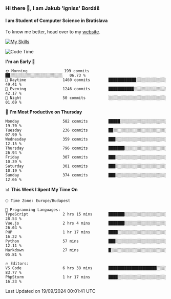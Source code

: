 ### Hi there 👋, I am Jakub 'igniss' Bordáš

#### I am Student of Computer Science in Bratislava
To know me better, head over to my [website](https://bordas.sk).

[![My Skills](https://skillicons.dev/icons?i=js,html,css,figma,svelte,java,kotlin,python,postgresql,typescript,nest,nodejs)](https://bordas.sk)


<!--START_SECTION:waka-->
![Code Time](http://img.shields.io/badge/Code%20Time-1%2C526%20hrs%2030%20mins-blue)

**I'm an Early 🐤** 

```text
🌞 Morning                199 commits         ██░░░░░░░░░░░░░░░░░░░░░░░   06.73 % 
🌆 Daytime                1460 commits        ████████████░░░░░░░░░░░░░   49.41 % 
🌃 Evening                1246 commits        ███████████░░░░░░░░░░░░░░   42.17 % 
🌙 Night                  50 commits          ░░░░░░░░░░░░░░░░░░░░░░░░░   01.69 % 
```
📅 **I'm Most Productive on Thursday** 

```text
Monday                   582 commits         █████░░░░░░░░░░░░░░░░░░░░   19.70 % 
Tuesday                  236 commits         ██░░░░░░░░░░░░░░░░░░░░░░░   07.99 % 
Wednesday                359 commits         ███░░░░░░░░░░░░░░░░░░░░░░   12.15 % 
Thursday                 796 commits         ███████░░░░░░░░░░░░░░░░░░   26.94 % 
Friday                   307 commits         ███░░░░░░░░░░░░░░░░░░░░░░   10.39 % 
Saturday                 301 commits         ███░░░░░░░░░░░░░░░░░░░░░░   10.19 % 
Sunday                   374 commits         ███░░░░░░░░░░░░░░░░░░░░░░   12.66 % 
```


📊 **This Week I Spent My Time On** 

```text
🕑︎ Time Zone: Europe/Budapest

💬 Programming Languages: 
TypeScript               2 hrs 15 mins       ███████░░░░░░░░░░░░░░░░░░   28.53 % 
Vue.js                   2 hrs 4 mins        ███████░░░░░░░░░░░░░░░░░░   26.04 % 
PHP                      1 hr 17 mins        ████░░░░░░░░░░░░░░░░░░░░░   16.22 % 
Python                   57 mins             ███░░░░░░░░░░░░░░░░░░░░░░   12.11 % 
Markdown                 27 mins             █░░░░░░░░░░░░░░░░░░░░░░░░   05.81 % 

🔥 Editors: 
VS Code                  6 hrs 38 mins       █████████████████████░░░░   83.77 % 
PhpStorm                 1 hr 17 mins        ████░░░░░░░░░░░░░░░░░░░░░   16.23 % 
```


 Last Updated on 19/09/2024 00:01:41 UTC
<!--END_SECTION:waka-->
